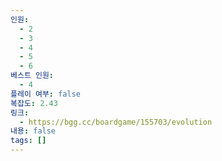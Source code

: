```yaml
---
인원:
  - 2
  - 3
  - 4
  - 5
  - 6
베스트 인원:
  - 4
플레이 여부: false
복잡도: 2.43
링크:
  - https://bgg.cc/boardgame/155703/evolution
내용: false
tags: []
---
```


